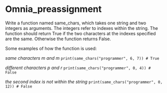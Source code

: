 # Omnia_preassignment

Write a function named same_chars, which takes one string and two integers as arguments. The integers refer to indexes within the string. The function should return True if the two characters at the indexes specified are the same. Otherwise the function returns False.

Some examples of how the function is used:

*same characters m and m* 
`print(same_chars("programmer", 6, 7)) # True`

*different characters p and r*
`print(same_chars("programmer", 0, 4)) # False`

*the second index is not within the string*
`print(same_chars("programmer", 0, 12)) # False`
